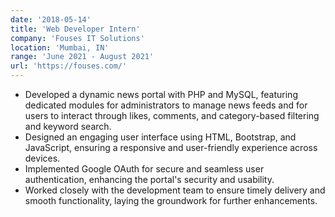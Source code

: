 ```yaml
---
date: '2018-05-14'
title: 'Web Developer Intern'
company: 'Fouses IT Solutions'
location: 'Mumbai, IN'
range: 'June 2021 - August 2021'
url: 'https://fouses.com/'
---
```


- Developed a dynamic news portal with PHP and MySQL, featuring dedicated modules for administrators to manage news feeds and for users to interact through likes, comments, and category-based filtering and keyword search.
- Designed an engaging user interface using HTML, Bootstrap, and JavaScript, ensuring a responsive and user-friendly experience across devices.
- Implemented Google OAuth for secure and seamless user authentication, enhancing the portal's security and usability.
- Worked closely with the development team to ensure timely delivery and smooth functionality, laying the groundwork for further enhancements.
